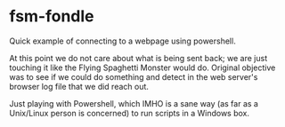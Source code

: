 fsm-fondle
==========

Quick example of connecting to a webpage using powershell. 

At this point we do not care about what is being sent back; we are just
touching it like the Flying Spaghetti Monster would do. Original objective
was to see if we could do something and detect in the web server's browser
log file that we did reach out.

Just playing with Powershell, which IMHO is a sane way (as far as a Unix/Linux
person is concerned) to run scripts in a Windows box. 
